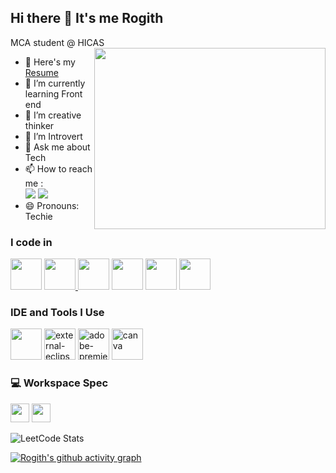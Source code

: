 ## Hi there 👋 It's me Rogith

MCA student @ HICAS
<img align="right" width="370" height="290" src="https://media3.giphy.com/media/xT9IgzoKnwFNmISR8I/giphy.gif">
- 🔭 Here's my [Resume](https://github.com/HELLBOYi/resume/blob/main/MY%20RESUME%20%281%29.pdf)                                                 
- 🌱 I’m currently learning Front end
- 👯 I’m creative thinker
- 🤔 I’m Introvert
- 💬 Ask me about Tech
- 📫 How to reach me :
<br /> [<img src="https://img.shields.io/badge/Twitter-1DA1F2?style=for-the-badge&logo=twitter&logoColor=white" />](https://x.com/RogithKK753852?t=CnckxxLXda0nHdjS2_qkIg&s=08) [<img src="https://img.shields.io/badge/LinkedIn-0077B5?style=for-the-badge&logo=linkedin&logoColor=white" />](https://www.linkedin.com/in/rogith-kk)
- 😄 Pronouns: Techie
### I code in
<img height="50" width="50" src="https://img.icons8.com/color/48/000000/c-programming.png"/>    <img height="50" width="50" src="https://img.icons8.com/color/48/000000/java-coffee-cup-logo.png" /><a href="https://rogithkk.github.io/Only-html/" target="_blank">    <img src="https://img.icons8.com/color/48/000000/html-5.png" style="width:50px; height:50px;" /></a>    <img height="50" width="50" src="https://img.icons8.com/color/48/000000/css3.png" />    <img height="50" width="50" src="https://img.icons8.com/color/48/000000/javascript.png"/>    <img height="50" width="50" src="https://img.icons8.com/color/48/000000/mysql-logo.png"/> 
### IDE and Tools I Use
<img height="50" width="50" src="https://img.icons8.com/color/48/000000/visual-studio-code-2019.png"/>    <img width="50" height="50" src="https://img.icons8.com/external-tal-revivo-color-tal-revivo/48/external-eclipse-an-integrated-development-environment-used-in-computer-programming-logo-color-tal-revivo.png" alt="external-eclipse-an-integrated-development-environment-used-in-computer-programming-logo-color-tal-revivo"/>   <a href="https://www.udemy.com/certificate/UC-70f37887-1dc3-47dd-8673-d983e8959f8e/"> <img width="50" height="50" src="https://img.icons8.com/color/48/adobe-premiere-pro--v1.png" alt="adobe-premiere-pro--v1"/></a>  <img width="50" height="50" src="https://img.icons8.com/fluency/48/canva.png" alt="canva"/>
### 💻 Workspace Spec
 <img height="30" src="https://img.shields.io/badge/NVIDIA-GTX1650-76B900?style=for-the-badge&logo=nvidia&logoColor=white"/>  <img height="30" src="https://img.shields.io/badge/AMD-Ryzen_5_5600H-ED1C24?style=for-the-badge&logo=amd&logoColor=white"/> 
 
 ![LeetCode Stats](https://leetcard.jacoblin.cool/RogithKK?theme=dark&font=Marcellus&ext=contest)
 
[![Rogith's github activity graph](https://github-readme-activity-graph.vercel.app/graph?username=RogithKK&bg_color=000000&color=faf9fa&line=2ce01f&point=fcfcfc&area=true&hide_border=true)](https://github.com/ashutosh00710/github-readme-activity-graph)
